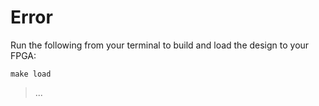 # Error

Run the following from your terminal to build and load the design to your FPGA:

```
make load
```

> ...